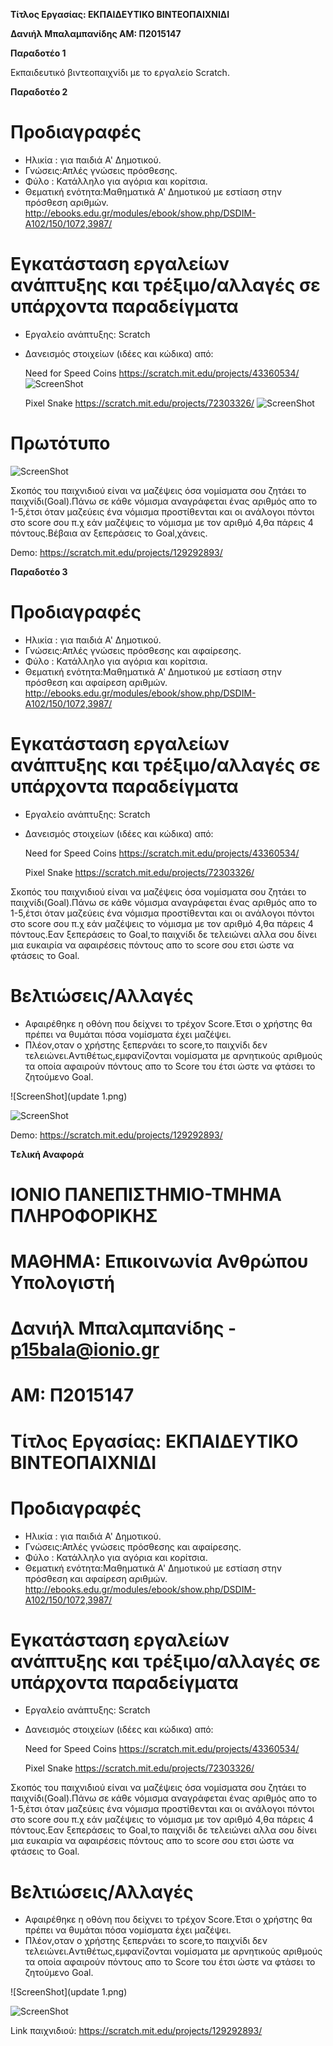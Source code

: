 ﻿**Τίτλος Εργασίας: ΕΚΠΑΙΔΕΥΤΙΚΟ ΒΙΝΤΕΟΠΑΙΧΝΙΔΙ**

**Δανιήλ Μπαλαμπανίδης
ΑΜ: Π2015147**

**Παραδοτέο 1**

Εκπαιδευτικό βιντεοπαιχνίδι με το εργαλείο Scratch.


**Παραδοτέο 2**

# Προδιαγραφές

* Ηλικία : για παιδιά A' Δημοτικού.
* Γνώσεις:Απλές γνώσεις πρόσθεσης.
* Φύλο : Κατάλληλο για αγόρια και κορίτσια.
* Θεματική ενότητα:Μαθηματικά Α' Δημοτικού με εστίαση στην πρόσθεση αριθμών. http://ebooks.edu.gr/modules/ebook/show.php/DSDIM-A102/150/1072,3987/ 

# Εγκατάσταση εργαλείων ανάπτυξης και τρέξιμο/αλλαγές σε υπάρχοντα παραδείγματα

- Εργαλείο ανάπτυξης: Scratch
- Δανεισμός στοιχείων (ιδέες και κώδικα) από:
    
     Need for Speed Coins
     https://scratch.mit.edu/projects/43360534/
     ![ScreenShot](image1.png)
     
     Pixel Snake
     https://scratch.mit.edu/projects/72303326/
     ![ScreenShot](image2.png)

# Πρωτότυπο
  ![ScreenShot](image3.png)
  
  Σκοπός του παιχνιδιού είναι να μαζέψεις όσα νομίσματα σου ζητάει το παιχνίδι(Goal).Πάνω σε κάθε νόμισμα αναγράφεται ένας αριθμός
  απο το 1-5,έτσι όταν μαζεύεις ένα νόμισμα προστίθενται και οι ανάλογοι πόντοι στο score σου π.χ εάν μαζέψεις το νόμισμα με τον αριθμό
  4,θα πάρεις 4 πόντους.Βέβαια αν ξεπεράσεις το Goal,χάνεις.
  
  Demo: https://scratch.mit.edu/projects/129292893/


**Παραδοτέο 3**

# Προδιαγραφές

* Ηλικία : για παιδιά A' Δημοτικού.
* Γνώσεις:Απλές γνώσεις πρόσθεσης και αφαίρεσης.
* Φύλο : Κατάλληλο για αγόρια και κορίτσια.
* Θεματική ενότητα:Μαθηματικά Α' Δημοτικού με εστίαση στην πρόσθεση και αφαίρεση αριθμών. http://ebooks.edu.gr/modules/ebook/show.php/DSDIM-A102/150/1072,3987/ 

# Εγκατάσταση εργαλείων ανάπτυξης και τρέξιμο/αλλαγές σε υπάρχοντα παραδείγματα

- Εργαλείο ανάπτυξης: Scratch
- Δανεισμός στοιχείων (ιδέες και κώδικα) από:
    
     Need for Speed Coins
     https://scratch.mit.edu/projects/43360534/
     
     Pixel Snake
     https://scratch.mit.edu/projects/72303326/
     

Σκοπός του παιχνιδιού είναι να μαζέψεις όσα νομίσματα σου ζητάει το παιχνίδι(Goal).Πάνω σε κάθε νόμισμα αναγράφεται ένας αριθμός
απο το 1-5,έτσι όταν μαζεύεις ένα νόμισμα προστίθενται και οι ανάλογοι πόντοι στο score σου π.χ εάν μαζέψεις το νόμισμα με τον αριθμό
4,θα πάρεις 4 πόντους.Εαν ξεπεράσεις το Goal,το παιχνίδι δε τελειώνει αλλα σου δίνει μια ευκαιρία να αφαιρέσεις πόντους απο το score σου ετσι ώστε να φτάσεις το Goal.


# Βελτιώσεις/Αλλαγές

- Αφαιρέθηκε η οθόνη που δείχνει το τρέχον Score.Έτσι ο χρήστης θα πρέπει να θυμάται πόσα νομίσματα έχει μαζέψει.
- Πλέον,οταν ο χρήστης ξεπερνάει το score,το παιχνίδι δεν τελειώνει.Aντιθέτως,εμφανίζονται νομίσματα με αρνητικούς αριθμούς τα οποία αφαιρούν πόντους απο το Score του έτσι ώστε να φτάσει το ζητούμενο Goal.

![ScreenShot](update 1.png)

![ScreenShot](update2.png)


Demo: https://scratch.mit.edu/projects/129292893/


**Tελική Αναφορά**

# ΙΟΝΙΟ ΠΑΝΕΠΙΣΤΗΜΙΟ-ΤΜΗΜA ΠΛΗΡΟΦΟΡΙΚΗΣ

# ΜΑΘΗΜΑ: Επικοινωνία Ανθρώπου Υπολογιστή

# Δανιήλ Μπαλαμπανίδης - p15bala@ionio.gr

# ΑΜ: Π2015147

# Τίτλος Εργασίας: ΕΚΠΑΙΔΕΥΤΙΚΟ ΒΙΝΤΕΟΠΑΙΧΝΙΔΙ


# Προδιαγραφές

* Ηλικία : για παιδιά A' Δημοτικού.
* Γνώσεις:Απλές γνώσεις πρόσθεσης και αφαίρεσης.
* Φύλο : Κατάλληλο για αγόρια και κορίτσια.
* Θεματική ενότητα:Μαθηματικά Α' Δημοτικού με εστίαση στην πρόσθεση και αφαίρεση αριθμών. http://ebooks.edu.gr/modules/ebook/show.php/DSDIM-A102/150/1072,3987/ 

# Εγκατάσταση εργαλείων ανάπτυξης και τρέξιμο/αλλαγές σε υπάρχοντα παραδείγματα

- Εργαλείο ανάπτυξης: Scratch
- Δανεισμός στοιχείων (ιδέες και κώδικα) από:
    
     Need for Speed Coins
     https://scratch.mit.edu/projects/43360534/
     
     Pixel Snake
     https://scratch.mit.edu/projects/72303326/
     

Σκοπός του παιχνιδιού είναι να μαζέψεις όσα νομίσματα σου ζητάει το παιχνίδι(Goal).Πάνω σε κάθε νόμισμα αναγράφεται ένας αριθμός
απο το 1-5,έτσι όταν μαζεύεις ένα νόμισμα προστίθενται και οι ανάλογοι πόντοι στο score σου π.χ εάν μαζέψεις το νόμισμα με τον αριθμό
4,θα πάρεις 4 πόντους.Εαν ξεπεράσεις το Goal,το παιχνίδι δε τελειώνει αλλα σου δίνει μια ευκαιρία να αφαιρέσεις πόντους απο το score σου ετσι ώστε να φτάσεις το Goal.


# Βελτιώσεις/Αλλαγές

- Αφαιρέθηκε η οθόνη που δείχνει το τρέχον Score.Έτσι ο χρήστης θα πρέπει να θυμάται πόσα νομίσματα έχει μαζέψει.
- Πλέον,οταν ο χρήστης ξεπερνάει το score,το παιχνίδι δεν τελειώνει.Aντιθέτως,εμφανίζονται νομίσματα με αρνητικούς αριθμούς τα οποία αφαιρούν πόντους απο το Score του έτσι ώστε να φτάσει το ζητούμενο Goal.

![ScreenShot](update 1.png)

![ScreenShot](update2.png)

Link παιχνιδιού: https://scratch.mit.edu/projects/129292893/
